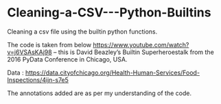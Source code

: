 # Cleaning-a-CSV---Python-Builtins
Cleaning a csv file using the builtin python functions.

The code is taken from below
https://www.youtube.com/watch?v=j6VSAsKAj98 – this is David Beazley’s Builtin Superheroestalk from the 2016 PyData Conference in Chicago, USA.

Data : https://data.cityofchicago.org/Health-Human-Services/Food-Inspections/4ijn-s7e5

The annotations added are as per my understanding of the code.
